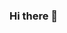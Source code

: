 ### Hi there 👋

<!--
**DagmawiSolomon/DagmawiSolomon** is a ✨ _special_ ✨ repository because its `README.md` (this file) appears on your GitHub profile.

Here are some ideas to get you started:

- 🔭 I’m currently working on 
- 🌱 I’m currently learning React
- 👯 I’m looking to collaborate on Django, Python, Js
- 💬 Ask me about ... anything
- 📫 How to reach me: ... [Gmail](https://github.com/DagmawiSolomon/DagmawiSolomon)
-->
